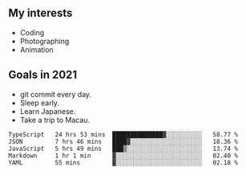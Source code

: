 ## My interests

- Coding
- Photographing
- Animation

## Goals in 2021

- git commit every day.
- Sleep early.
- Learn Japanese.
- Take a trip to Macau.

<!--START_SECTION:waka-->
```text
TypeScript   24 hrs 53 mins  ██████████████▓░░░░░░░░░░   58.77 % 
JSON         7 hrs 46 mins   ████▓░░░░░░░░░░░░░░░░░░░░   18.36 % 
JavaScript   5 hrs 49 mins   ███▒░░░░░░░░░░░░░░░░░░░░░   13.74 % 
Markdown     1 hr 1 min      ▓░░░░░░░░░░░░░░░░░░░░░░░░   02.40 % 
YAML         55 mins         ▓░░░░░░░░░░░░░░░░░░░░░░░░   02.18 % 
```
<!--END_SECTION:waka-->
